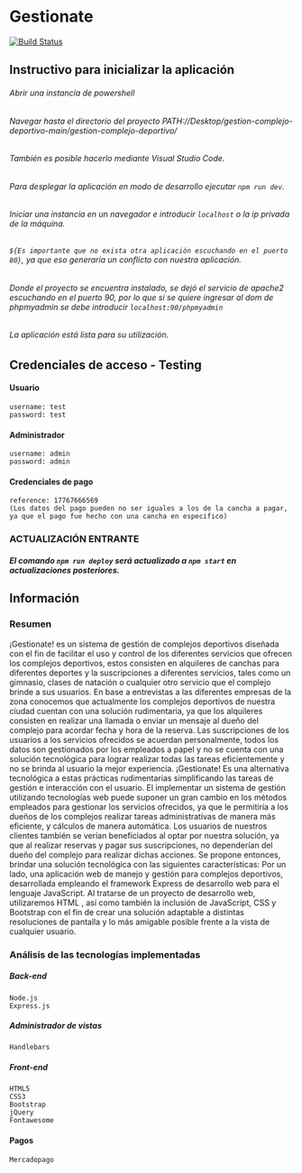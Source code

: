 # Gestionate
[![Build Status](https://travis-ci.org/joemccann/dillinger.svg?branch=master)](https://travis-ci.org/joemccann/dillinger)
## Instructivo para inicializar la aplicación

###### Abrir una instancia de powershell
###### Navegar hasta el directorio del proyecto PATH://Desktop/gestion-complejo-deportivo-main/gestion-complejo-deportivo/
###### También es posible hacerlo mediante Visual Studio Code.
###### Para desplegar la aplicación en modo de desarrollo ejecutar ```npm run dev```.
###### Iniciar una instancia en un navegador e introducir ```localhost``` o la ip privada de la máquina.
###### `${Es importante que no exista otra aplicación escuchando en el puerto 80}`, ya que eso generaría un conflicto con nuestra aplicación.
###### Donde el proyecto se encuentra instalado, se dejó el servicio de apache2 escuchando en el puerto 90, por lo que si se quiere ingresar al dom de phpmyadmin se debe introducir ```localhost:90/phpmyadmin```
###### La aplicación está lista para su utilización.

## Credenciales de acceso - Testing
#### Usuario
	username: test
	password: test

#### Administrador
	username: admin
	password: admin
#### Credenciales de pago
	reference: 17767666569
	(Los datos del pago pueden no ser iguales a los de la cancha a pagar, ya que el pago fue hecho con una cancha en especifico)


### ACTUALIZACIÓN ENTRANTE
##### El comando ```npm run deploy``` será actualizado a ```npm start``` en actualizaciones posteriores.


## Información
### Resumen
¡Gestionate! es un sistema de gestión de complejos deportivos diseñada con el fin de facilitar el uso y control de los diferentes servicios que ofrecen los complejos deportivos, estos consisten en alquileres de canchas para diferentes deportes y la suscripciones a diferentes servicios, tales como un gimnasio, clases de natación o cualquier otro servicio que el complejo brinde a sus usuarios.
En base a entrevistas a las diferentes empresas de la zona conocemos que actualmente los complejos deportivos de nuestra ciudad cuentan con una solución rudimentaria, ya que los alquileres consisten en realizar una llamada o enviar un mensaje al dueño del complejo para acordar fecha y hora de la reserva. Las suscripciones de los usuarios a los servicios ofrecidos se acuerdan personalmente, todos los datos son gestionados por los empleados a papel y no se cuenta con una solución tecnológica para lograr realizar todas las tareas eficientemente y no se brinda al usuario la mejor experiencia.
¡Gestionate! Es una alternativa tecnológica a estas prácticas rudimentarias simplificando las tareas de gestión e interacción con el usuario. 
El implementar un sistema de gestión utilizando tecnologías web puede suponer un gran cambio en los métodos empleados para gestionar los servicios ofrecidos, ya que le permitiría a
los dueños de los complejos realizar tareas administrativas de manera más eficiente, y cálculos de manera automática.
Los usuarios de nuestros clientes también se verían beneficiados al optar por nuestra solución, ya que al realizar reservas y pagar sus suscripciones, no dependerían del dueño del complejo para realizar dichas acciones.
Se propone entonces, brindar una solución tecnológica con las siguientes características: 
Por un lado, una aplicación web de manejo y gestión para complejos deportivos, desarrollada empleando el framework Express de desarrollo web para el lenguaje JavaScript. Al tratarse de un proyecto de desarrollo web, utilizaremos HTML , así como también la inclusión de JavaScript, CSS y Bootstrap con el fin de crear una solución adaptable a distintas resoluciones de pantalla y lo más amigable posible frente a la vista de cualquier usuario.

### Análisis de las tecnologías implementadas
##### Back-end
	Node.js
	Express.js
##### Administrador de vistas
	Handlebars
##### Front-end
	HTML5
	CSS3
	Bootstrap
	jQuery
	Fontawesome
#### Pagos
	Mercadopago
	
